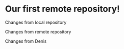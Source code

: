 # Our first remote repository!

Changes from local repository

Changes from remote repository

Changes from Denis
